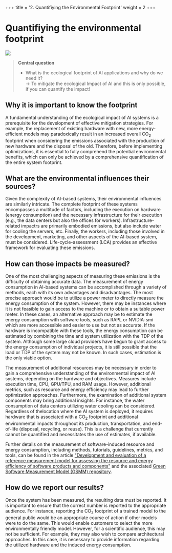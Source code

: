 +++
title = '2. Quantifiying the Environmental Footprint'
weight = 2
+++
# Quantifiying the environmental footprint
![](../figures/placeholder_green_ai.png)

> **Central question**  
> - What is the ecological footprint of AI applications and why do we need it?  
>    -> To mitigate the ecological Impact of AI and this is only possible, if you can quantify the impact!

## Why it is important to know the footprint
A fundamental understanding of the ecological impact of AI systems is a prerequisite for the development of effective mitigation strategies. For example, the replacement of existing hardware with new, more energy-efficient models may paradoxically result in an increased overall CO<sub>2</sub> footprint when considering the emissions associated with the production of new hardware and the disposal of the old. Therefore, before implementing optimizations, it is essential to fully comprehend the potential environmental benefits, which can only be achieved by a comprehensive quantification of the entire system footprint.

## What are the environmental influences their sources?
Given the complexity of AI-based systems, their environmental influences are similarly intricate. The complete footprint of these systems encompasses a multitude of factors, including the execution on hardware (energy consumption) and the necessary infrastructure for their execution (e.g., the data centers but also the offices for workers). Infrastructure-related impactrs are primarily embodied emissions, but also include water for cooling the servers, etc. Finally, the workers, including those involved in the development, marketing, and other aspects of the AI-based system, must be considered. Life-cycle-assessment (LCA) provides an effective framework for evaluating these emissions.

## How can those impacts be measured?
One of the most challenging aspects of measuring these emissions is the difficulty of obtaining accurate data. The measurement of energy consumption in AI-based systems can be accomplished through a variety of methods, each with its own advantages and disadvantages. The most precise approach would be to utilize a power meter to directly measure the energy consumption of the system. However, there may be instances where it is not feasible to gain access to the machine or to obtain a suitable power meter. In these cases, an alternative approach may be to estimate the energy consumption with software tools, such as RAPL or NVIDIA-smi which are more accessible and easier to use but not as accurate. If the hardware is incompatible with these tools, the energy consumption can be estimated by combining the time and system utilization with the TDP of the system. Although some large cloud providers have begun to grant access to the energy consumption of individual projects, it is still possible that the load or TDP of the system may not be known. In such cases, estimation is the only viable option.

The measurement of additional resources may be necessary in order to gain a comprehensive understanding of the environmental impact of AI systems, depending on the hardware and objectives. Measures include execution time, CPU, GPU/TPU, and RAM usage. However, additional metrics, such as resource and energy efficiency may lead to further optimization approaches. Furthermore, the examination of additional system components may bring additional insights. For instance, the water consumption of data centers utilizing water cooling can be considered. Regardless of thelocation where the AI system is deployed, it requires hardware that is associated with a CO<sub>2</sub> footprint and additional environmental impacts throughout its production, transportation, and end-of-life (disposal, recycling, or reuse). This is a challenge that currently cannot be quantified and necessitates the use of estimates, if available.

 Further details on the measurement of software-induced resource and energy consumption, including methods, tutorials, guidelines, metrics, and tools, can be found in the article ["Development and evaluation of a reference measurement model for assessing the resource and energy efficiency of software products and components"](https://doi.org/10.1016/j.future.2024.01.033) and the associated [Green Software Measurement Model (GSMM) repository](https://gitlab.rlp.net/green-software-engineering/gsmm/-/tree/main/english).

## How do we report our results?
Once the system has been measured, the resulting data must be reported. It is important to ensure that the correct number is reported to the appropriate audience. For instance, reporting the CO<sub>2</sub> footprint of a trained model to the general public would be an appropriate course of action if other models were to do the same. This would enable customers to select the more environmentally friendly model. However, for a scientific audience, this may not be sufficient. For example, they may also wish to compare architectural approaches. In this case, it is necessary to provide information regarding the utilized hardware and the induced energy consumption.